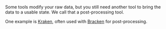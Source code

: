 Some tools modify your raw data, but you still need another tool to bring the data to a usable state. We call that a 
post-processing tool.

One example is [Kraken](taxonomic-classifiers/kraken-2.md), often used with [Bracken](post-processing/bracken.md) for 
post-processing.